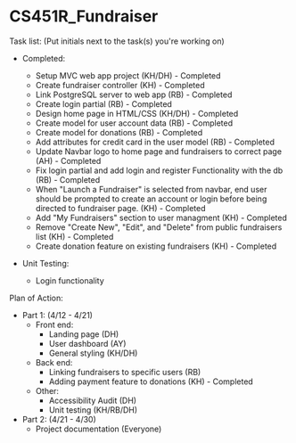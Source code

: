# CS451R_Fundraiser

Task list: (Put initials next to the task(s) you're working on)
- Completed:
   - Setup MVC web app project (KH/DH) - Completed
   - Create fundraiser controller (KH) - Completed
   - Link PostgreSQL server to web app (RB) - Completed
   - Create login partial (RB) - Completed
   - Design home page in HTML/CSS (KH/DH) - Completed
   - Create model for user account data (RB) - Completed
   - Create model for donations (RB) - Completed
   - Add attributes for credit card in the user model (RB) - Completed
   - Update Navbar logo to home page and fundraisers to correct page (AH) - Completed
   - Fix login partial and add login and register Functionality with the db (RB) - Completed
   - When "Launch a Fundraiser" is selected from navbar, end user should be prompted to create an account or login before being directed to fundraiser page. (KH) - Completed
   - Add "My Fundraisers" section to user managment (KH) - Completed
   - Remove "Create New", "Edit", and "Delete" from public fundraisers list (KH) - Completed
   - Create donation feature on existing fundraisers (KH) - Completed

- Unit Testing:
   - Login functionality

Plan of Action:
- Part 1: (4/12 - 4/21)
   - Front end:
      - Landing page (DH)
      - User dashboard (AY)
      - General styling (KH/DH)
   - Back end:
      - Linking fundraisers to specific users (RB)
      - Adding payment feature to donations (KH) - Completed
   - Other:
      - Accessibility Audit (DH)
      - Unit testing (KH/RB/DH)
- Part 2: (4/21 - 4/30)
   - Project documentation (Everyone)

